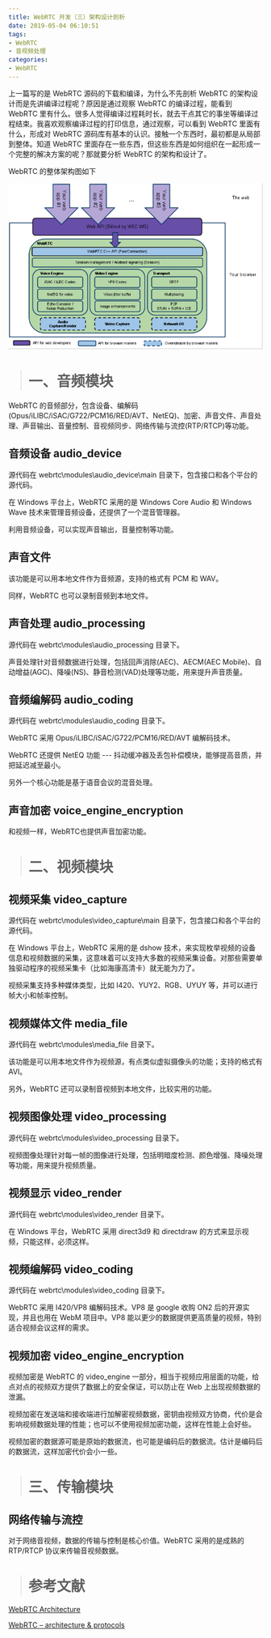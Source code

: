 ```yaml
---
title: WebRTC 开发（三）架构设计剖析
date: 2019-05-04 06:10:51
tags:
- WebRTC
- 音视频处理
categories:
- WebRTC
---
```


上一篇写的是 WebRTC 源码的下载和编译，为什么不先剖析 WebRTC 的架构设计而是先讲编译过程呢？原因是通过观察 WebRTC 的编译过程，能看到 WebRTC 里有什么。很多人觉得编译过程耗时长，就去干点其它的事坐等编译过程结束。我喜欢观察编译过程的打印信息，通过观察，可以看到 WebRTC 里面有什么，形成对 WebRTC 源码库有基本的认识。接触一个东西时，最初都是从局部到整体。知道 WebRTC 里面存在一些东西，但这些东西是如何组织在一起形成一个完整的解决方案的呢？那就要分析 WebRTC 的架构和设计了。

<!-- more -->

WebRTC 的整体架构图如下

![WebRTC 整体架构图](https://raw.githubusercontent.com/depthlove/depthloveBlog/8c991266c4350b1b66dc277d7576903824013017/source/images/webrtc-development-3-analysis-of-architectural-design/webrtc-architecture.png)


> # 一、音频模块

WebRTC 的音频部分，包含设备、编解码(Opus/iLIBC/iSAC/G722/PCM16/RED/AVT、NetEQ)、加密、声音文件、声音处理、声音输出、音量控制、音视频同步、网络传输与流控(RTP/RTCP)等功能。

## 音频设备 audio_device

源代码在 webrtc\modules\audio_device\main 目录下，包含接口和各个平台的源代码。

在 Windows 平台上，WebRTC 采用的是 Windows Core Audio 和 Windows Wave 技术来管理音频设备，还提供了一个混音管理器。

利用音频设备，可以实现声音输出，音量控制等功能。

## 声音文件

该功能是可以用本地文件作为音频源，支持的格式有 PCM 和 WAV。

同样，WebRTC 也可以录制音频到本地文件。

## 声音处理 audio_processing

源代码在 webrtc\modules\audio_processing 目录下。

声音处理针对音频数据进行处理，包括回声消除(AEC)、AECM(AEC Mobile)、自动增益(AGC)、降噪(NS)、静音检测(VAD)处理等功能，用来提升声音质量。

## 音频编解码 audio_coding

源代码在 webrtc\modules\audio_coding 目录下。

WebRTC 采用 Opus/iLIBC/iSAC/G722/PCM16/RED/AVT 编解码技术。

WebRTC 还提供 NetEQ 功能 --- 抖动缓冲器及丢包补偿模块，能够提高音质，并把延迟减至最小。

另外一个核心功能是基于语音会议的混音处理。

## 声音加密 voice_engine_encryption

和视频一样，WebRTC也提供声音加密功能。


> # 二、视频模块

## 视频采集 video_capture

源代码在 webrtc\modules\video_capture\main 目录下，包含接口和各个平台的源代码。

在 Windows 平台上，WebRTC 采用的是 dshow 技术，来实现枚举视频的设备信息和视频数据的采集，这意味着可以支持大多数的视频采集设备。对那些需要单独驱动程序的视频采集卡（比如海康高清卡）就无能为力了。

视频采集支持多种媒体类型，比如 I420、YUY2、RGB、UYUY 等，并可以进行帧大小和帧率控制。

## 视频媒体文件 media_file

源代码在 webrtc\modules\media_file 目录下。

该功能是可以用本地文件作为视频源，有点类似虚拟摄像头的功能；支持的格式有 AVI。

另外，WebRTC 还可以录制音视频到本地文件，比较实用的功能。

## 视频图像处理 video_processing

源代码在 webrtc\modules\video_processing 目录下。

视频图像处理针对每一帧的图像进行处理，包括明暗度检测、颜色增强、降噪处理等功能，用来提升视频质量。

## 视频显示 video_render

源代码在 webrtc\modules\video_render 目录下。

在 Windows 平台，WebRTC 采用 direct3d9 和 directdraw 的方式来显示视频，只能这样，必须这样。

## 视频编解码 video_coding

源代码在 webrtc\modules\video_coding 目录下。

WebRTC 采用 I420/VP8 编解码技术。VP8 是 google 收购 ON2 后的开源实现，并且也用在 WebM 项目中。VP8 能以更少的数据提供更高质量的视频，特别适合视频会议这样的需求。

## 视频加密 video_engine_encryption

视频加密是 WebRTC 的 video_engine 一部分，相当于视频应用层面的功能，给点对点的视频双方提供了数据上的安全保证，可以防止在 Web 上出现视频数据的泄漏。

视频加密在发送端和接收端进行加解密视频数据，密钥由视频双方协商，代价是会影响视频数据处理的性能；也可以不使用视频加密功能，这样在性能上会好些。

视频加密的数据源可能是原始的数据流，也可能是编码后的数据流。估计是编码后的数据流，这样加密代价会小一些。


> # 三、传输模块

## 网络传输与流控

对于网络音视频，数据的传输与控制是核心价值。WebRTC 采用的是成熟的 RTP/RTCP 协议来传输音视频数据。


> # 参考文献

[WebRTC Architecture](https://webrtc.org/architecture/)

[WebRTC – architecture & protocols](https://princiya777.wordpress.com/2017/08/19/webrtc-architecture-protocols/)